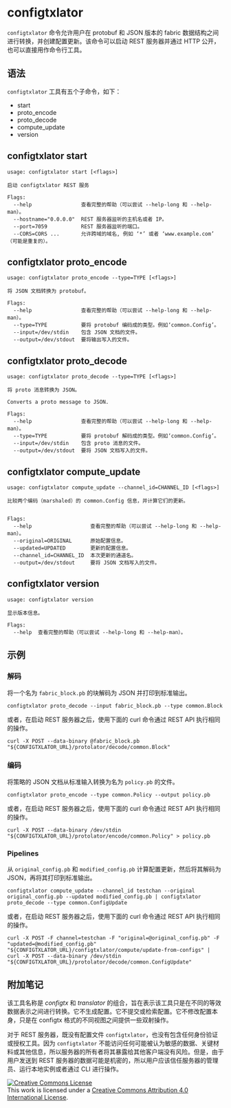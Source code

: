 # configtxlator

`configtxlator` 命令允许用户在 protobuf 和 JSON 版本的 fabric 数据结构之间进行转换，并创建配置更新。该命令可以启动 REST 服务器并通过 HTTP 公开，也可以直接用作命令行工具。

## 语法

`configtxlator` 工具有五个子命令，如下：


  * start
  * proto_encode
  * proto_decode
  * compute_update
  * version

## configtxlator start
```
usage: configtxlator start [<flags>]

启动 configtxlator REST 服务

Flags:
  --help                查看完整的帮助（可以尝试 --help-long 和 --help-man）。
  --hostname="0.0.0.0"  REST 服务器监听的主机名或者 IP。
  --port=7059           REST 服务器监听的端口。
  --CORS=CORS ...       允许跨域的域名, 例如 ‘*’ 或者 ‘www.example.com’ （可能是重复的）。
```

## configtxlator proto_encode
```
usage: configtxlator proto_encode --type=TYPE [<flags>]

将 JSON 文档转换为 protobuf。

Flags:
  --help                查看完整的帮助（可以尝试 --help-long 和 --help-man）。
  --type=TYPE           要将 protobuf 编码成的类型。例如‘common.Config’。
  --input=/dev/stdin    包含 JSON 文档的文件。
  --output=/dev/stdout  要将输出写入的文件。
```

## configtxlator proto_decode
```
usage: configtxlator proto_decode --type=TYPE [<flags>]

将 proto 消息转换为 JSON。

Converts a proto message to JSON.

Flags:
  --help                查看完整的帮助（可以尝试 --help-long 和 --help-man）。
  --type=TYPE           要将 protobuf 解码成的类型。例如‘common.Config’。
  --input=/dev/stdin    包含 proto 消息的文件。
  --output=/dev/stdout  要将 JSON 文档写入的文件。
```

## configtxlator compute_update
```
usage: configtxlator compute_update --channel_id=CHANNEL_ID [<flags>]

比较两个编码（marshaled）的 common.Config 信息，并计算它们的更新。


Flags:
  --help                   查看完整的帮助（可以尝试 --help-long 和 --help-man）。
  --original=ORIGINAL      原始配置信息。
  --updated=UPDATED        更新的配置信息。
  --channel_id=CHANNEL_ID  本次更新的通道名。
  --output=/dev/stdout     要将 JSON 文档写入的文件。
```

## configtxlator version
```
usage: configtxlator version

显示版本信息。

Flags:
  --help  查看完整的帮助（可以尝试 --help-long 和 --help-man）。
```

## 示例

### 解码

将一个名为 `fabric_block.pb` 的块解码为 JSON 并打印到标准输出。
```
configtxlator proto_decode --input fabric_block.pb --type common.Block
```

或者，在启动 REST 服务器之后，使用下面的 curl 命令通过 REST API 执行相同的操作。

```
curl -X POST --data-binary @fabric_block.pb "${CONFIGTXLATOR_URL}/protolator/decode/common.Block"
```

### 编码

将策略的 JSON 文档从标准输入转换为名为 `policy.pb` 的文件。

```
configtxlator proto_encode --type common.Policy --output policy.pb
```

或者，在启动 REST 服务器之后，使用下面的 curl 命令通过 REST API 执行相同的操作。

```
curl -X POST --data-binary /dev/stdin "${CONFIGTXLATOR_URL}/protolator/encode/common.Policy" > policy.pb
```

### Pipelines

从 `original_config.pb` 和 `modified_config.pb` 计算配置更新，然后将其解码为 JSON，再将其打印到标准输出。

```
configtxlator compute_update --channel_id testchan --original original_config.pb --updated modified_config.pb | configtxlator proto_decode --type common.ConfigUpdate
```

或者，在启动 REST 服务器之后，使用下面的 curl 命令通过 REST API 执行相同的操作。

```
curl -X POST -F channel=testchan -F "original=@original_config.pb" -F "updated=@modified_config.pb" "${CONFIGTXLATOR_URL}/configtxlator/compute/update-from-configs" | curl -X POST --data-binary /dev/stdin "${CONFIGTXLATOR_URL}/protolator/decode/common.ConfigUpdate"
```

## 附加笔记

该工具名称是 *configtx* 和 *translator* 的组合，旨在表示该工具只是在不同的等效数据表示之间进行转换。它不生成配置。它不提交或检索配置。它不修改配置本身，只是在 configtx 格式的不同视图之间提供一些双射操作。

对于 REST 服务器，既没有配置文件 `configtxlator`，也没有包含任何身份验证或授权工具。因为 `configtxlator` 不能访问任何可能被认为敏感的数据、关键材料或其他信息，所以服务器的所有者将其暴露给其他客户端没有风险。但是，由于用户发送到 REST 服务器的数据可能是机密的，所以用户应该信任服务器的管理员、运行本地实例或者通过 CLI 进行操作。

<a rel="license" href="http://creativecommons.org/licenses/by/4.0/"><img alt="Creative Commons License" style="border-width:0" src="https://i.creativecommons.org/l/by/4.0/88x31.png" /></a><br />This work is licensed under a <a rel="license" href="http://creativecommons.org/licenses/by/4.0/">Creative Commons Attribution 4.0 International License</a>.

